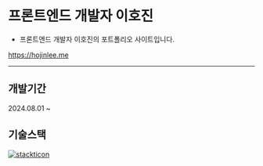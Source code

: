 # 프론트엔드 개발자 이호진

- 프론트엔드 개발자 이호진의 포트폴리오 사이트입니다.

<https://hojinlee.me>

---

## 개발기간

2024.08.01 ~

## 기술스택

[![stackticon](https://firebasestorage.googleapis.com/v0/b/stackticon-81399.appspot.com/o/images%2F1722505477540?alt=media&token=83c580dc-0c9b-47ee-89f8-b4c93fe7af8d)](https://github.com/msdio/stackticon)
